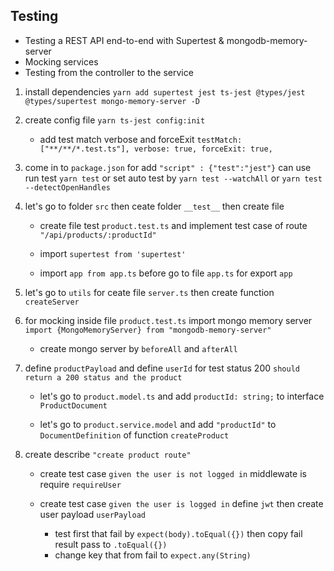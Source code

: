 ## Testing

- Testing a REST API end-to-end with Supertest & mongodb-memory-server
- Mocking services
- Testing from the controller to the service

1. install dependencies `yarn add supertest jest ts-jest @types/jest @types/supertest mongo-memory-server -D`

2. create config file `yarn ts-jest config:init`

   - add test match verbose and forceExit `testMatch: ["**/**/*.test.ts"], verbose: true, forceExit: true,`

3. come in to `package.json` for add `"script" : {"test":"jest"}` can use run test `yarn test` or set auto test by `yarn test --watchAll` or `yarn test --detectOpenHandles`

4. let's go to folder `src` then ceate folder `__test__` then create file

   - create file test `product.test.ts` and implement test case of route `"/api/products/:productId"`

   - import `supertest from 'supertest'`

   - import `app from app.ts` before go to file `app.ts` for export `app`

5. let's go to `utils` for ceate file `server.ts` then create function `createServer`

6. for mocking inside file `product.test.ts` import mongo memory server `import {MongoMemoryServer} from "mongodb-memory-server"`

   - create mongo server by `beforeAll` and `afterAll`

7. define `productPayload` and define `userId` for test status 200 `should return a 200 status and the product`

   - let's go to `product.model.ts` and add `productId: string;` to interface `ProductDocument`

   - let's go to `product.service.model` and add `"productId"` to `DocumentDefinition` of function `createProduct`

8. create describe `"create product route"`

   - create test case `given the user is not logged in` middlewate is require `requireUser`

   - create test case `given the user is logged in` define `jwt` then create user payload `userPayload`
     - test first that fail by `expect(body).toEqual({})` then copy fail result pass to `.toEqual({})`
     - change key that from fail to `expect.any(String)`
